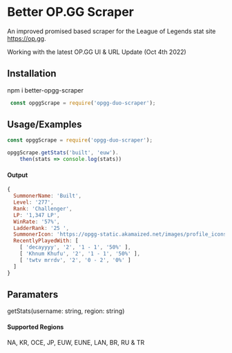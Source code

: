 
# Better OP.GG Scraper

An improved promised based scraper for the League of Legends stat site <https://op.gg>.

Working with the latest OP.GG UI & URL Update (Oct 4th 2022)

## Installation

npm i better-opgg-scraper

```javascript
 const opggScrape = require('opgg-duo-scraper'); 
```

## Usage/Examples

```javascript
const opggScrape = require('opgg-duo-scraper');

opggScrape.getStats('built', 'euw').
    then(stats => console.log(stats))   
```

#### Output

```javascript
{
  SummonerName: 'Built',
  Level: '277',
  Rank: 'Challenger',
  LP: '1,347 LP',
  WinRate: '57%',
  LadderRank: '25 ',
  SummonerIcon: 'https://opgg-static.akamaized.net/images/profile_icons/profileIcon3901.jpg?image=q_auto&image=q_auto,f_png,w_auto&v=1665153311871',
  RecentlyPlayedWith: [
    [ 'decayyyy', '2', '1 - 1', '50%' ],
    [ 'Khnum Khufu', '2', '1 - 1', '50%' ],
    [ 'twtv mrrdv', '2', '0 - 2', '0%' ]
  ]
}
```

## Paramaters

getStats(username: string, region: string)

#### Supported Regions

NA, KR, OCE, JP, EUW, EUNE, LAN, BR, RU & TR
